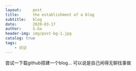```yaml
---
layout:     post
title:      the establishment of a blog
subtitle:   blog
date:       2020-03-17
author:     S.Ga
header-img: img/post-bg-1.jpg
catalog: true
tags:
    - 日记
---
```




尝试一下载github搭建一个blog...
可以说是自己闲得无聊找事做
